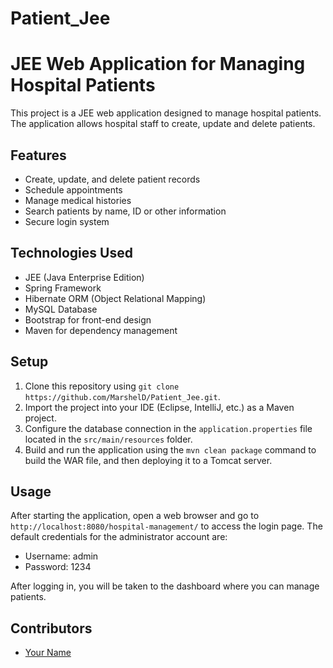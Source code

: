 # Patient_Jee


# JEE Web Application for Managing Hospital Patients

This project is a JEE web application designed to manage hospital patients. The application allows hospital staff to create, update and delete patients.

## Features

- Create, update, and delete patient records
- Schedule appointments
- Manage medical histories
- Search patients by name, ID or other information
- Secure login system

## Technologies Used

- JEE (Java Enterprise Edition) 
- Spring Framework 
- Hibernate ORM (Object Relational Mapping)
- MySQL Database 
- Bootstrap for front-end design 
- Maven for dependency management 


## Setup

1. Clone this repository using `git clone https://github.com/MarshelD/Patient_Jee.git`.
2. Import the project into your IDE (Eclipse, IntelliJ, etc.) as a Maven project.
3. Configure the database connection in the `application.properties` file located in the `src/main/resources` folder.
4. Build and run the application using the `mvn clean package` command to build the WAR file, and then deploying it to a Tomcat server.

## Usage

After starting the application, open a web browser and go to `http://localhost:8080/hospital-management/` to access the login page. The default credentials for the administrator account are:

- Username: admin
- Password: 1234

After logging in, you will be taken to the dashboard where you can manage patients.

## Contributors

- [Your Name](https://github.com/your-username)
